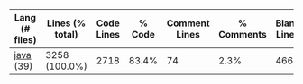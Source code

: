 |Lang (# files)|Lines (% total)|Code Lines|% Code|Comment Lines|% Comments|Blank Lines|% Blank|
| --- | --- | --- | --- | --- | --- | --- | --- |
|[java](https://github.com/jojo2357/Picture-color-replacer/tree/master/statistics/java/lines_descending.md) (39)|3258 (100.0%)|2718|83.4%|74|2.3%|466|14.3%|